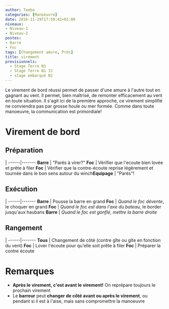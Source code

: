 ```yaml
---
author: Teebo
categories: [Manoeuvre]
date: 2016-11-29T17:59:42+01:00
niveaux:
- Niveau-1
- Niveau-2
postes:
- Barre
- Foc
tags: [Changement amure, Près]
title: virement
previsionnels:
  - Stage Terre N1
  - Stage Terre N1 3J
  - stage embarqué N2
---
```

Le virement de bord réussi permet de passer d'une amure à l'autre tout en gagnant au vent. Il permet, bien maîtrisé, de remonter efficacement au vent en toute situation.
Il s'agit ici de la première approche, ce virement simplifié ne conviendra pas par grosse houle ou mer formée.
Comme dans toute manoeuvre, la communication est primordiale!
<!--more-->

# Virement de bord
## Préparation
 |
------|-------
**Barre** | "Parés à virer?"
**Foc** | Vérifier que l'ecoute bien lovée et prête à filer
**Foc** | Vérifier que la contre-écoute reprise légèrement et tournée dans le bon sens autour du winch**Equipage** | "Parés"!

## Exécution
 |
------|-------
**Barre** | Pousse la barre en grand
**Foc** | *Quand le foc dévente*, le choquer en grand
**Foc** | *Quand le foc est dans l'axe du bateau*, le border jusqu'aux haubans
**Barre** | *Quand le foc est gonflé, mettre la barre droite*

## Rangement
 |
------|-------
**Tous** | Changement de côté (contre gîte ou gîte en fonction du vent)
**Foc** | Lover l'écoute pour qu'elle soit prête à filer
**Foc** | Préparer la contre écoute

# Remarques
* **Après le virement, c'est avant le virement!** On reprépare toujours le prochain virement
* Le **barreur** peut **changer de côté avant ou après le virement**, ou pendant si il est à l'aise, mais sans compromettre la manoeuvre
